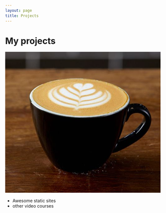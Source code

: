 ```yaml
---
layout: page
title: Projects
---
```

# My projects
![coffee](/images/coffee.jpg)
* Awesome static sites
* other video courses